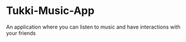 # Tukki-Music-App
An application where you can listen to music and have interactions with your friends
